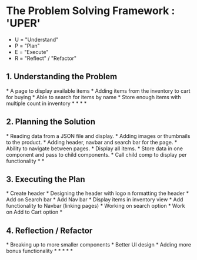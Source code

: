 <h1>The Problem Solving Framework : 'UPER'</h1>

- U = "Understand"
- P = "Plan"
- E = "Execute"
- R = "Reflect" / "Refactor"

<h2>1. Understanding the Problem</h2>
* A page to display available items 
* Adding items from the inventory to cart for buying
* Able to search for items by name
* Store enough items with multiple count in inventory 
* 
*
*
*
<h2>
    2. Planning the Solution
</h2>
* Reading data from a JSON file and display.
* Adding images or thumbnails to the product.
* Adding header, navbar and search bar for the page.
* Ability to navigate between pages.
* Display all items.
* Store data in one component and pass to child components.
* Call child comp to display per functionality
*
*
<h2>
    3. Executing the Plan
</h2>
* Create header
* Designing the header with logo n formatting the header
* Add on Search bar
* Add Nav bar
* Display items in inventory view
* Add functionality to Navbar (linking pages)
* Working on search option
* Work on Add to Cart option
*
<h2>
    4. Reflection / Refactor
</h2>
* Breaking up to more smaller components
* Better UI design
* Adding more bonus functionality
*
*
*
*
*

